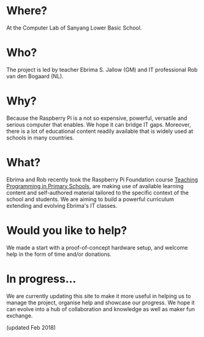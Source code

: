 # Where?

At the Computer Lab of Sanyang Lower Basic School.

# Who?

The project is led by teacher Ebrima S. Jallow (GM) and IT professional Rob van den Bogaard (NL).

# Why?

Because the Raspberry Pi is a not so expensive, powerful, versatile and serious computer that enables.
We hope it can bridge IT gaps. Moreover, there is a lot of educational content readily available that is widely used at schools in many countries.

# What?

Ebrima and Rob recently took the Raspberry Pi Foundation course [Teaching Programming in Primary Schools](https://www.futurelearn.com/courses/teaching-programming-primary-school),
are making use of available learning content and self-authored material tailored to the specific context of the school and students. We are aiming to build a powerful curriculum extending and evolving Ebrima's IT classes.

# Would you like to help?

We made a start with a proof-of-concept hardware setup, and welcome help in the form of time and/or donations.

# In progress...

We are currently updating this site to make it more useful in helping us to manage the project, organise help and showcase our progress.
We hope it can evolve into a hub of collaboration and knowledge as well as maker fun exchange.

(updated Feb 2018)

